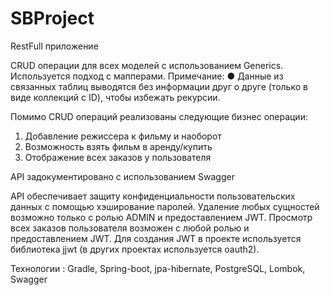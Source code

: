 # SBProject
RestFull приложение 


CRUD операции для всех моделей с использованием Generics. 
Используется подход с мапперами.
Примечание:
● Данные из связанных таблиц выводятся без информации друг о друге (только в виде
коллекций с ID), чтобы избежать рекурсии.

Помимо CRUD операций реализованы следующие бизнес операции:
1. Добавление режиссера к фильму и наоборот
2. Возможность взять фильм в аренду/купить
3. Отображение всех заказов у пользователя

API задокументировано с использованием Swagger 

API обеспечивает защиту конфиденциальности пользовательских данных с помощью хэширование паролей.
Удаление любых сущностей возможно только с ролью ADMIN и предоставлением JWT.
Просмотр всех заказов пользователя возможен с любой ролью и предоставлением JWT.
Для создания JWT в проекте используется библиотека jjwt (в других проектах используется oauth2).

Технологии : Gradle, Spring-boot, jpa-hibernate, PostgreSQL, Lombok, Swagger 
